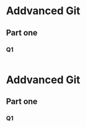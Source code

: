 # Addvanced Git

## Part one

### Q1
``` bash

```

# Addvanced Git

## Part one

### Q1
``` bash

```

